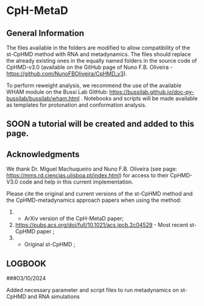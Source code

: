 # CpH-MetaD

## General Information

The files available in the folders are modified to allow compatibility of the st-CpHMD method with RNA and metadynamics.
The files should replace the already existing ones in the equally named folders in the source code of CpHMD-v3.0 (available on the GitHub page of Nuno F.B. Oliveira - https://github.com/NunoFBOliveira/CpHMD_v3).

To perform reweight analysis, we recommend the use of the available WHAM module on the Bussi Lab GitHub: https://bussilab.github.io/doc-py-bussilab/bussilab/wham.html .
Notebooks and scripts will be made available as templates for protonation and conformation analysis.

## SOON a tutorial will be created and added to this page. 

## Acknowledgments
We thank Dr. Miguel Machuqueiro and Nuno F.B. Oliveira (see page: https://mms.rd.ciencias.ulisboa.pt/index.html) for access to their CpHMD-V3.0 code and help in this current implementation.

Please cite the original and current versions of the st-CpHMD method and the CpHMD-metadynamics approach papers when using the method:
1)  - ArXiv version of the CpH-MetaD paper;
2) https://pubs.acs.org/doi/full/10.1021/acs.jpcb.2c04529  - Most recent st-CpHMD paper ;
3)  - Original st-CpHMD ;


## LOGBOOK

###03/10/2024

  Added necessary parameter and script files to run metadynamics on st-CpHMD and RNA simulations
  
